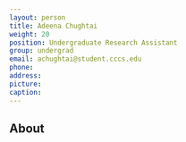 ```yaml
---
layout: person
title: Adeena Chughtai
weight: 20
position: Undergraduate Research Assistant
group: undergrad
email: achughtai@student.cccs.edu
phone:
address:
picture:
caption:  
---
```


## About
